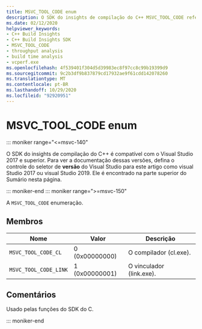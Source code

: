 ```yaml
---
title: MSVC_TOOL_CODE enum
description: O SDK do insights de compilação do C++ MSVC_TOOL_CODE referência de enumeração.
ms.date: 02/12/2020
helpviewer_keywords:
- C++ Build Insights
- C++ Build Insights SDK
- MSVC_TOOL_CODE
- throughput analysis
- build time analysis
- vcperf.exe
ms.openlocfilehash: 4f539401f304d5d39983ec8f97cc8c99b19399d9
ms.sourcegitcommit: 9c2b3df9b837879cd17932ae9f61cdd142078260
ms.translationtype: MT
ms.contentlocale: pt-BR
ms.lasthandoff: 10/29/2020
ms.locfileid: "92920951"
---
```

# <a name="msvc_tool_code-enum"></a>MSVC_TOOL_CODE enum

::: moniker range="<=msvc-140"

O SDK do insights de compilação do C++ é compatível com o Visual Studio 2017 e superior. Para ver a documentação dessas versões, defina o controle do seletor de **versão** do Visual Studio para este artigo como visual Studio 2017 ou visual Studio 2019. Ele é encontrado na parte superior do Sumário nesta página.

::: moniker-end
::: moniker range=">=msvc-150"

A `MSVC_TOOL_CODE` enumeração.

## <a name="members"></a>Membros

| Nome | Valor | Descrição |
|--|--|--|
| `MSVC_TOOL_CODE_CL` | 0 (0x00000000) | O compilador (cl.exe). |
| `MSVC_TOOL_CODE_LINK` | 1 (0x00000001) | O vinculador (link.exe). |

## <a name="remarks"></a>Comentários

Usado pelas funções do SDK do C.

::: moniker-end

